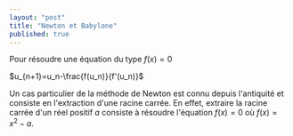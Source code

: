 ```yaml
---
layout: "post"
title: "Newton et Babylone"
published: true
---
```


Pour résoudre une équation du type $f(x)=0$

$u_{n+1}=u_n-\frac{f(u_n)}{f'(u_n)}$

Un cas particulier de la méthode de Newton est connu depuis l'antiquité et consiste en l'extraction d'une racine carrée. En effet, extraire la racine carrée d'un réel positif $a$ consiste à résoudre l'équation $f(x)=0$ où $f(x)=x^2-a$.
